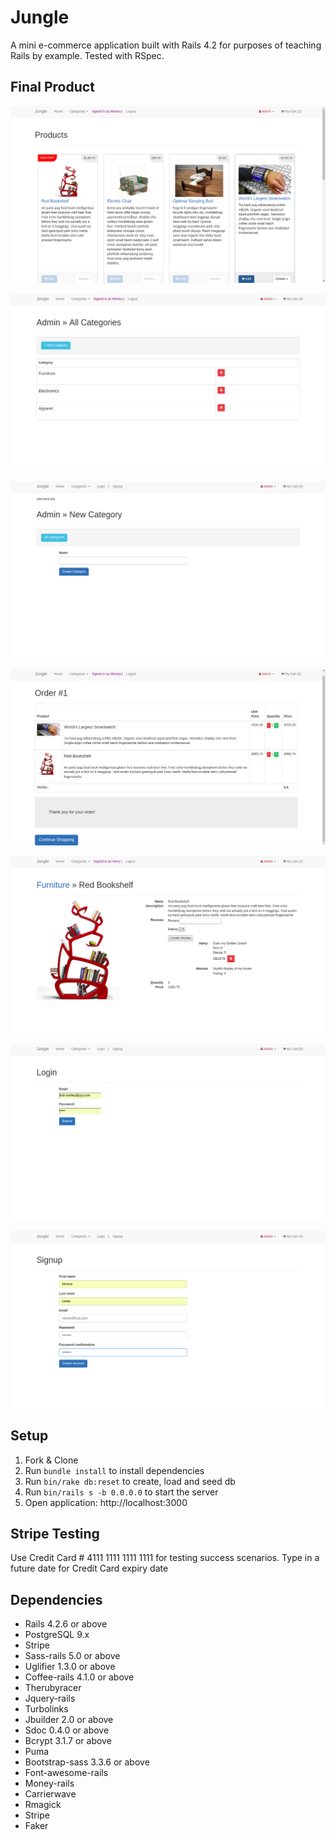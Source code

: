# Jungle

A mini e-commerce application built with Rails 4.2 for purposes of teaching Rails by example. Tested with RSpec.

## Final Product

!["Screenshot of Jungle main page"](https://raw.githubusercontent.com/geoerika/jungle-rails/master/images/Main.png)

!["Screenshot of Categories under Admin page"](https://raw.githubusercontent.com/geoerika/jungle-rails/master/images/AdminCategories.png)

!["Screenshot of CreatingNew Category page"](https://raw.githubusercontent.com/geoerika/jungle-rails/master/images/AdminNewCategory.png)

!["Screenshot of Order page"](https://raw.githubusercontent.com/geoerika/jungle-rails/master/images/Order.png)

!["Screenshot of Product Detail page"](https://raw.githubusercontent.com/geoerika/jungle-rails/master/images/ProductDetails.png)

!["Screenshot of Jungle Login page"](https://raw.githubusercontent.com/geoerika/jungle-rails/master/images/Login.png)

!["Screenshot of Jungle signup page"](https://raw.githubusercontent.com/geoerika/jungle-rails/master/images/SignUp.png)

## Setup

1. Fork & Clone
2. Run `bundle install` to install dependencies
3. Run `bin/rake db:reset` to create, load and seed db
4. Run `bin/rails s -b 0.0.0.0` to start the server
5. Open application: http://localhost:3000

## Stripe Testing

Use Credit Card # 4111 1111 1111 1111 for testing success scenarios.
Type in a future date for Credit Card expiry date

## Dependencies

* Rails 4.2.6 or above
* PostgreSQL 9.x
* Stripe
* Sass-rails 5.0 or above
* Uglifier 1.3.0 or above
* Coffee-rails 4.1.0 or above
* Therubyracer
* Jquery-rails
* Turbolinks
* Jbuilder 2.0 or above
* Sdoc 0.4.0 or above
* Bcrypt 3.1.7 or above
* Puma
* Bootstrap-sass 3.3.6 or above
* Font-awesome-rails
* Money-rails
* Carrierwave
* Rmagick
* Stripe
* Faker
